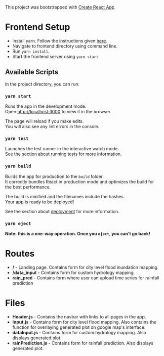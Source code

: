 This project was bootstrapped with [Create React App](https://github.com/facebook/create-react-app).
# Frontend Setup
* Install yarn. Follow the instructions given [here](https://classic.yarnpkg.com/en/docs/install/#debian-stable).
* Navigate to frontend directory using command line.
* Run ```yarn install```.
* Start the frontend server using ```yarn start```

## Available Scripts

In the project directory, you can run:

### `yarn start`

Runs the app in the development mode.<br />
Open [http://localhost:3000](http://localhost:3000) to view it in the browser.

The page will reload if you make edits.<br />
You will also see any lint errors in the console.

### `yarn test`

Launches the test runner in the interactive watch mode.<br />
See the section about [running tests](https://facebook.github.io/create-react-app/docs/running-tests) for more information.

### `yarn build`

Builds the app for production to the `build` folder.<br />
It correctly bundles React in production mode and optimizes the build for the best performance.

The build is minified and the filenames include the hashes.<br />
Your app is ready to be deployed!

See the section about [deployment](https://facebook.github.io/create-react-app/docs/deployment) for more information.

### `yarn eject`

**Note: this is a one-way operation. Once you `eject`, you can’t go back!**

# Routes
* **/** - Landing page. Contains form for city level flood inundation mapping.
* **/data_input** - Contains form for custom hydrology mapping.
* **rain_pred** -  Contains form where user can upload time series for rainfall prediction

# Files
* **Header.js** - Contains the navbar with links to all pages in the app.
* **Input.js** - Contains form for city level flood mapping. Also contains the function for overlaying generated plot on google map's interface.
* **dataInput.js** - Contains form for custom hydrology mapping. Also displays generated plot.
* **rainPrediction.js** - Contains form for rainfall prediction. Also displays generated plot.
